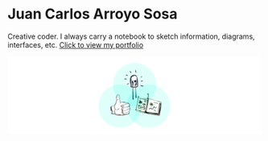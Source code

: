 # Juan Carlos Arroyo Sosa

Creative coder. I always carry a notebook to sketch information, diagrams, interfaces, etc. [Click to view my portfolio](https://jcarroyos.github.io/portfolio/)

[![Venn diagram](./jcarroyos.gif)](https://jcarroyos.github.io/portfolio/)

